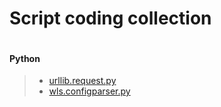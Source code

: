 # Script coding collection
```
```

#### Python

> * [urllib.request.py](https://github.com/rlagutinhub/library/blob/master/urllib.request.py)
> * [wls.configparser.py](https://github.com/rlagutinhub/library/blob/master/wls.configparser.py)
